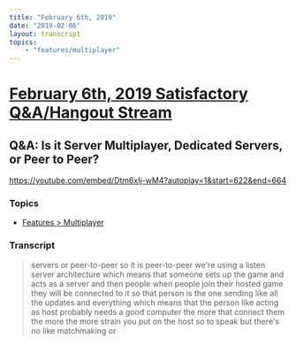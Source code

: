 ```yaml
---
title: "February 6th, 2019"
date: "2019-02-06"
layout: transcript
topics: 
    - "features/multiplayer"
---
```

# [February 6th, 2019 Satisfactory Q&A/Hangout Stream](../2019-02-06.md)
## Q&A: Is it Server Multiplayer, Dedicated Servers, or Peer to Peer?
https://youtube.com/embed/Dtm6xIj-wM4?autoplay=1&start=622&end=664
### Topics
* [Features > Multiplayer](../topics/features/multiplayer.md)

### Transcript

> servers or peer-to-peer so it is
> peer-to-peer we're using a listen server
> architecture which means that someone
> sets up the game and acts as a server
> and then people when people join their
> hosted game they will be connected to it
> so that person is the one sending like
> all the updates and everything which
> means that the person like acting as
> host probably needs a good computer the
> more that connect them the more the more
> strain you put on the host so to speak
> but there's no like matchmaking or
